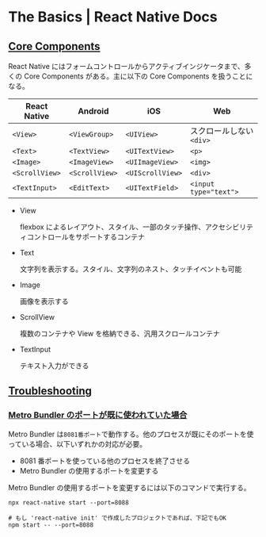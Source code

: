 # The Basics | React Native Docs

## [Core Components](https://reactnative.dev/docs/intro-react-native-components#core-components)

React Native にはフォームコントロールからアクティブインジケータまで、多くの Core Components がある。主に以下の Core Components を扱うことになる。

| React Native   | Android        | iOS              | Web                     |
| -------------- | -------------- | ---------------- | ----------------------- |
| `<View>`       | `<ViewGroup>`  | `<UIView>`       | スクロールしない`<div>` |
| `<Text>`       | `<TextView>`   | `<UITextView>`   | `<p>`                   |
| `<Image>`      | `<ImageView>`  | `<UIImageView>`  | `<img>`                 |
| `<ScrollView>` | `<ScrollView>` | `<UIScrollView>` | `<div>`                 |
| `<TextInput>`  | `<EditText>`   | `<UITextField>`  | `<input type="text">`   |

- View

  flexbox によるレイアウト、スタイル、一部のタッチ操作、アクセシビリティコントロールをサポートするコンテナ

- Text

  文字列を表示する。スタイル、文字列のネスト、タッチイベントも可能

- Image

  画像を表示する

- ScrollView

  複数のコンテナや View を格納できる、汎用スクロールコンテナ

- TextInput

  テキスト入力ができる

## [Troubleshooting](https://reactnative.dev/docs/troubleshooting)

### [Metro Bundler のポートが既に使われていた場合](https://reactnative.dev/docs/troubleshooting#port-already-in-use)

Metro Bundler は`8081番ポート`で動作する。他のプロセスが既にそのポートを使っている場合、以下いずれかの対応が必要。

- 8081 番ポートを使っている他のプロセスを終了させる
- Metro Bundler の使用するポートを変更する

Metro Bundler の使用するポートを変更するには以下のコマンドで実行する。

```shell
npx react-native start --port=8088

# もし 'react-native init' で作成したプロジェクトであれば、下記でもOK
npm start -- --port=8088
```
